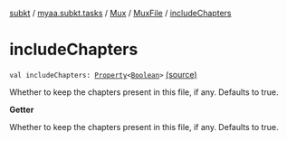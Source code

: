 [subkt](../../../index.md) / [myaa.subkt.tasks](../../index.md) / [Mux](../index.md) / [MuxFile](index.md) / [includeChapters](./include-chapters.md)

# includeChapters

`val includeChapters: `[`Property`](https://docs.gradle.org/current/javadoc/org/gradle/api/provider/Property.html)`<`[`Boolean`](https://kotlinlang.org/api/latest/jvm/stdlib/kotlin/-boolean/index.html)`>` [(source)](https://github.com/Myaamori/SubKt/blob/0.1.19/src/main/kotlin/myaa/subkt/tasks/muxtask.kt#L375)

Whether to keep the chapters present in this file, if any.
Defaults to true.

**Getter**

Whether to keep the chapters present in this file, if any.
Defaults to true.

